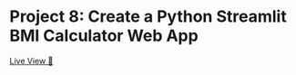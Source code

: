 # **Project 8: Create a Python Streamlit BMI Calculator Web App**

[Live View 👀](https://bmicalculator-by-anum.streamlit.app/)
